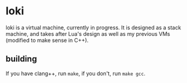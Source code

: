 # loki
loki is a virtual machine, currently in progress. It is designed as a
stack machine, and takes after Lua's design as well as my previous
VMs (modified to make sense in C++).

## building
If you have clang++, run `make`, if you don't, run `make gcc`.
